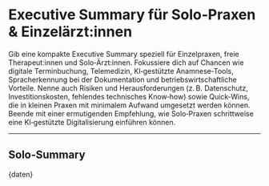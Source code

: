 <!-- summary_solo.md -->
# Executive Summary für Solo‑Praxen & Einzelärzt:innen

Gib eine kompakte Executive Summary speziell für Einzelpraxen, freie Therapeut:innen und Solo‑Ärzt:innen. Fokussiere dich auf Chancen wie digitale Terminbuchung, Telemedizin, KI‑gestützte Anamnese‑Tools, Spracherkennung bei der Dokumentation und betriebswirtschaftliche Vorteile. Nenne auch Risiken und Herausforderungen (z. B. Datenschutz, Investitionskosten, fehlendes technisches Know‑how) sowie Quick‑Wins, die in kleinen Praxen mit minimalem Aufwand umgesetzt werden können. Beende mit einer ermutigenden Empfehlung, wie Solo‑Praxen schrittweise eine KI‑gestützte Digitalisierung einführen können.

---

## Solo‑Summary

{daten}
